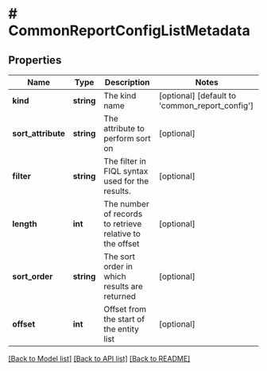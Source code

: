 # # CommonReportConfigListMetadata

## Properties

Name | Type | Description | Notes
------------ | ------------- | ------------- | -------------
**kind** | **string** | The kind name | [optional] [default to 'common_report_config']
**sort_attribute** | **string** | The attribute to perform sort on | [optional]
**filter** | **string** | The filter in FIQL syntax used for the results. | [optional]
**length** | **int** | The number of records to retrieve relative to the offset | [optional]
**sort_order** | **string** | The sort order in which results are returned | [optional]
**offset** | **int** | Offset from the start of the entity list | [optional]

[[Back to Model list]](../../README.md#models) [[Back to API list]](../../README.md#endpoints) [[Back to README]](../../README.md)
